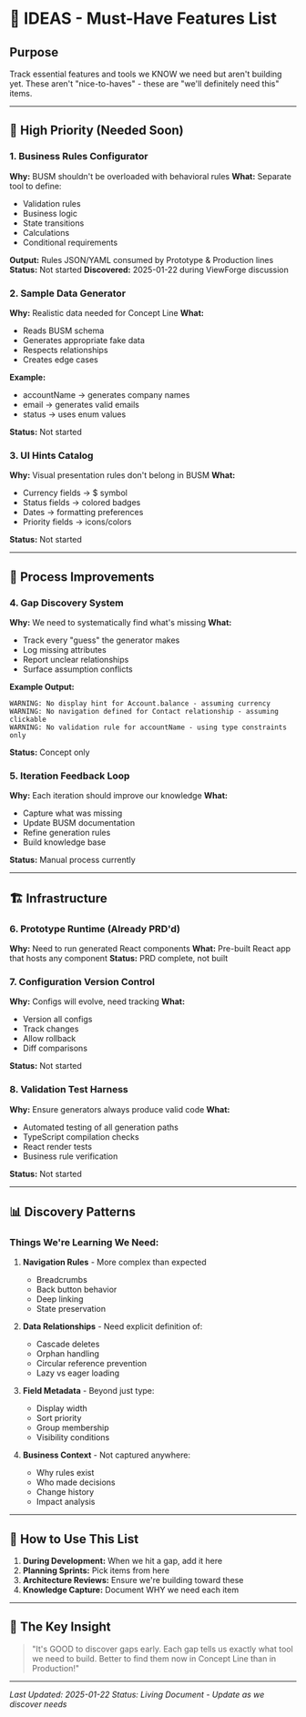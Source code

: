 # 🚀 IDEAS - Must-Have Features List

## Purpose
Track essential features and tools we KNOW we need but aren't building yet. These aren't "nice-to-haves" - these are "we'll definitely need this" items.

---

## 🎯 High Priority (Needed Soon)

### 1. Business Rules Configurator
**Why:** BUSM shouldn't be overloaded with behavioral rules
**What:** Separate tool to define:
- Validation rules
- Business logic
- State transitions  
- Calculations
- Conditional requirements

**Output:** Rules JSON/YAML consumed by Prototype & Production lines
**Status:** Not started
**Discovered:** 2025-01-22 during ViewForge discussion

### 2. Sample Data Generator
**Why:** Realistic data needed for Concept Line
**What:** 
- Reads BUSM schema
- Generates appropriate fake data
- Respects relationships
- Creates edge cases

**Example:** 
- accountName → generates company names
- email → generates valid emails
- status → uses enum values

**Status:** Not started

### 3. UI Hints Catalog
**Why:** Visual presentation rules don't belong in BUSM
**What:**
- Currency fields → $ symbol
- Status fields → colored badges
- Dates → formatting preferences
- Priority fields → icons/colors

**Status:** Not started

---

## 🔄 Process Improvements

### 4. Gap Discovery System
**Why:** We need to systematically find what's missing
**What:** 
- Track every "guess" the generator makes
- Log missing attributes
- Report unclear relationships
- Surface assumption conflicts

**Example Output:**
```
WARNING: No display hint for Account.balance - assuming currency
WARNING: No navigation defined for Contact relationship - assuming clickable
WARNING: No validation rule for accountName - using type constraints only
```

**Status:** Concept only

### 5. Iteration Feedback Loop
**Why:** Each iteration should improve our knowledge
**What:**
- Capture what was missing
- Update BUSM documentation
- Refine generation rules
- Build knowledge base

**Status:** Manual process currently

---

## 🏗️ Infrastructure

### 6. Prototype Runtime (Already PRD'd)
**Why:** Need to run generated React components
**What:** Pre-built React app that hosts any component
**Status:** PRD complete, not built

### 7. Configuration Version Control
**Why:** Configs will evolve, need tracking
**What:**
- Version all configs
- Track changes
- Allow rollback
- Diff comparisons

**Status:** Not started

### 8. Validation Test Harness
**Why:** Ensure generators always produce valid code
**What:**
- Automated testing of all generation paths
- TypeScript compilation checks
- React render tests
- Business rule verification

**Status:** Not started

---

## 📊 Discovery Patterns

### Things We're Learning We Need:

1. **Navigation Rules** - More complex than expected
   - Breadcrumbs
   - Back button behavior
   - Deep linking
   - State preservation

2. **Data Relationships** - Need explicit definition of:
   - Cascade deletes
   - Orphan handling
   - Circular reference prevention
   - Lazy vs eager loading

3. **Field Metadata** - Beyond just type:
   - Display width
   - Sort priority
   - Group membership
   - Visibility conditions

4. **Business Context** - Not captured anywhere:
   - Why rules exist
   - Who made decisions
   - Change history
   - Impact analysis

---

## 📝 How to Use This List

1. **During Development:** When we hit a gap, add it here
2. **Planning Sprints:** Pick items from here
3. **Architecture Reviews:** Ensure we're building toward these
4. **Knowledge Capture:** Document WHY we need each item

---

## 🎯 The Key Insight

> "It's GOOD to discover gaps early. Each gap tells us exactly what tool we need to build. Better to find them now in Concept Line than in Production!"

---

*Last Updated: 2025-01-22*
*Status: Living Document - Update as we discover needs*